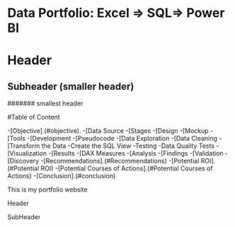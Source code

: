 # Data Portfolio: Excel => SQL=> Power BI

# Header

## Subheader (smaller header)

####### smallest header


#Table of Content

-[Objective].(#objective).
-[Data Source
-[Stages
-[Design
  -[Mockup
  -[Tools
-[Development
  -[Pseudocode
  -[Data Exploration
  -[Data Cleaning
  -[Transform the Data
  -Create the SQL View
-Testing
  -Data Quality Tests
-[Visualization
  -[Results
  -[DAX Measures
-[Analysis
  -[Findings
  -[Validation
  -[Discovery
-[Recommendations].(#Recommendations)
  -[Potential ROI].(#Potential ROI)
  -[Potential Courses of Actions].(#Potential Courses of Actions)
-[Conclusion].(#conclusion)


This is my portfolio website




Header



SubHeader


